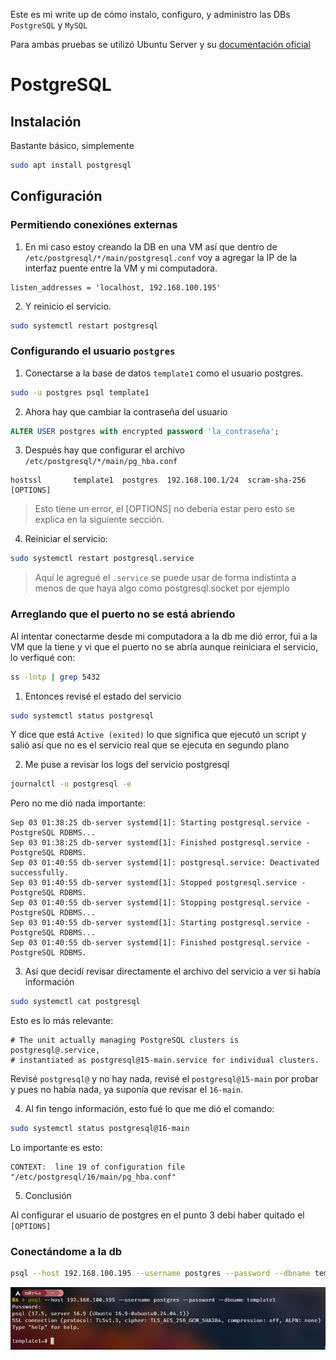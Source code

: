 Este es mi write up de cómo instalo, configuro, y administro las DBs `PostgreSQL` y `MySQL`

Para ambas pruebas se utilizó Ubuntu Server y su [documentación oficial](https://documentation.ubuntu.com/server/how-to/databases/install-postgresql/)

# PostgreSQL

## Instalación

Bastante básico, simplemente

```bash
sudo apt install postgresql
```

## Configuración

### Permitiendo conexiónes externas

1. En mi caso estoy creando la DB en una VM así que dentro de `/etc/postgresql/*/main/postgresql.conf` voy a agregar la IP de la interfaz puente entre la VM y mi computadora.

```
listen_addresses = 'localhost, 192.168.100.195'
```

2. Y reinicio el servicio.

```bash
sudo systemctl restart postgresql
```

### Configurando el usuario `postgres`

1. Conectarse a la base de datos `template1` como el usuario postgres.

```bash
sudo -u postgres psql template1
```

2. Ahora hay que cambiar la contraseña del usuario

```sql
ALTER USER postgres with encrypted password 'la_contraseña';
```

3. Después hay que configurar el archivo `/etc/postgresql/*/main/pg_hba.conf`

```
hostssl       template1  postgres  192.168.100.1/24  scram-sha-256  [OPTIONS]
```

> Esto tiene un error, el [OPTIONS] no debería estar pero esto se explica en la siguiente sección.

4. Reiniciar el servicio:

```bash
sudo systemctl restart postgresql.service
```

> Aquí le agregué el `.service` se puede usar de forma indistinta a menos de que haya algo como postgresql.socket por ejemplo


### Arreglando que el puerto no se está abriendo

Al intentar conectarme desde mi computadora a la db me dió error, fui a la VM que la tiene y vi que el puerto no se abría aunque reiniciara el servicio, lo verfiqué con:

```bash
ss -lntp | grep 5432
```

1. Entonces revisé el estado del servicio

```bash
sudo systemctl status postgresql
```

Y dice que está `Active (exited)` lo que significa que ejecutó un script y salió así que no es el servicio real que se ejecuta en segundo plano 

2. Me puse a revisar los logs del servicio postgresql

```bash
journalctl -u postgresql -e
```

Pero no me dió nada importante:

```
Sep 03 01:38:25 db-server systemd[1]: Starting postgresql.service - PostgreSQL RDBMS...
Sep 03 01:38:25 db-server systemd[1]: Finished postgresql.service - PostgreSQL RDBMS.
Sep 03 01:40:55 db-server systemd[1]: postgresql.service: Deactivated successfully.
Sep 03 01:40:55 db-server systemd[1]: Stopped postgresql.service - PostgreSQL RDBMS.
Sep 03 01:40:55 db-server systemd[1]: Stopping postgresql.service - PostgreSQL RDBMS...
Sep 03 01:40:55 db-server systemd[1]: Starting postgresql.service - PostgreSQL RDBMS...
Sep 03 01:40:55 db-server systemd[1]: Finished postgresql.service - PostgreSQL RDBMS.
```

3. Así que decidí revisar directamente el archivo del servicio a ver si había información

```bash
sudo systemctl cat postgresql
```

Esto es lo más relevante:

```
# The unit actually managing PostgreSQL clusters is postgresql@.service,
# instantiated as postgresql@15-main.service for individual clusters.
```

Revisé `postgresql@` y no hay nada, revisé el `postgresql@15-main` por probar y pues no había nada, ya suponía que revisar el `16-main`.

4. Al fin tengo información, esto fué lo que me dió el comando:

```bash
sudo systemctl status postgresql@16-main
```

Lo importante es esto:

```
CONTEXT:  line 19 of configuration file "/etc/postgresql/16/main/pg_hba.conf"
```

5. Conclusión

Al configurar el usuario de postgres en el punto 3 debí haber quitado el `[OPTIONS]`

### Conectándome a la db

```bash
psql --host 192.168.100.195 --username postgres --password --dbname template1
```

<p align="center">
    <img src="resources/conexion_db.png" alt="Imagen de mi pc conectándose a la db"/>
</p>
